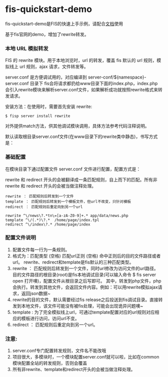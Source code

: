 fis-quickstart-demo
===================

fis-quickstart-demo是FIS的快速上手示例，请配合[文档](http://fis.baidu.com/docs/beginning/getting-started.html)使用

基于fis官网的demo，增加了rewrite转发。

### 本地 URL 模拟转发

FIS 的 rewrite 模块。用于本地浏览时，url 的转发，覆盖 fis 默认的 url 规则，模拟线上 url 规则，ajax 请求，文件转发等。

server.conf 是方便调试用的，对应编译到 server-conf/${namespace}-server.conf 目录下
fis会将请求都扔给www目录下面的index.php，index.php 会引入rewrite模块来解析server.conf文件，如果解析成功就按照rewrite格式来转发请求。

安装方法：在使用时，需要首先安装 rewrite:

    $ fisp server install rewrite

对外提供match方法，供其他调试模块调用，具体方法参考代码注释说明。

默认读取根目录server.conf文件(在www目录下的rewrite类中静态)，书写方式是：

### 基础配置

在模块目录下通过配置文件 server.conf 文件进行配置，配置方式是：

rewrite 和 redirect 开头的会被翻译成一条匹配规则，自上而下的匹配。所有非 rewrite 和 redirect 开头的会被当做注释处理。

    rewrite ： 匹配规则后转发到一个文件
    template ： 匹配规则后转发到一个模板文件，但url不改变，只针对模板
    redirect ： 匹配规则后重定向到另一个url

    rewrite ^\/news\?.*tn\=[a-zA-Z0-9]+.* app/data/news.php
    template ^\/(.*)\?.*  /home/page/index.tpl
    redirect ^\/index\?.* /home/page/index

### 配置文件说明

1. 配置文件每一行为一条规则。
2. 格式为：匹配类型 (空格) 匹配url正则 (空格) 命中正则后的目的文件路径或者url。 rewrite、redirect和template是fis默认的三种匹配类型。
3. rewrite ： 匹配规则后转发到一个文件，同时url修改为访问文件的url路径。 目的文件路径的根目录(root)是fis本地调试目录(可以输入命令 $ fis server open 打开噢)，配置文件从根目录之后写即可。 其中，转发到php文件，php会执行。转发到其他文件，会返回文件内容。例如：可以用rewrite模拟ajax请求，返回json数据~
4. rewrite的目的文件，默认需要经过fis release之后投送到fis调试目录。直接转发到本地文件，该文件可能没有被fis处理，可能会出现诡异问题噢~
5. template : 为了完全模拟线上url，可通过template配置对应的url规则对应相应的模板进行访问，访问url不变。
6. redirect ： 匹配规则后重定向到另一个url。

### 注意:

1. server.conf专门配置转发规则，文件名不能改哦
2. 项目很大，多模块时，一个模块配置server.conf就可以啦，比如在common模块配置全站的转发规则，否则会覆盖
3. 所有非rewrite、template和redirect开头的会被当做注释处理。
